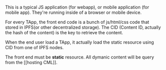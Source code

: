 This is a typical JS application (for webapp), or mobile application (for mobile app). They're running inside of a browser or mobile device.

For every TApp, the front end code is a bunch of js/html/css code that stored in IPFS(or other decentralized storage). The CID (Content ID, actually the hash of the content) is the key to retrieve the content.

When the end user load a TApp, it actually load the static resource using CID from one of IPFS nodes.  

The front end must be **static** resource. All dymanic content will be query from the [[hosting CML]]. 